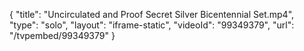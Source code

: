 {
    "title": "Uncirculated and Proof Secret Silver Bicentennial Set.mp4",
    "type": "solo",
    "layout": "iframe-static",
    "videoId": "99349379",
    "url": "\/tvpembed\/99349379"
}